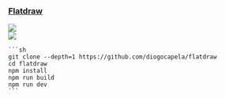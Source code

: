 ### [Flatdraw](https://github.com/diogocapela/flatdraw)

![](https://img.shields.io/github/license/diogocapela/flatdraw?style=flat-square)<br />
[![](https://img.shields.io/github/last-commit/scillidan/flatdraw/main?label=last%20commit%20(fork)&style=flat-square)](https://github.com/scillidan/flatdraw)

````{tab} From source
```sh
git clone --depth=1 https://github.com/diogocapela/flatdraw
cd flatdraw
npm install
npm run build
npm run dev
```
````